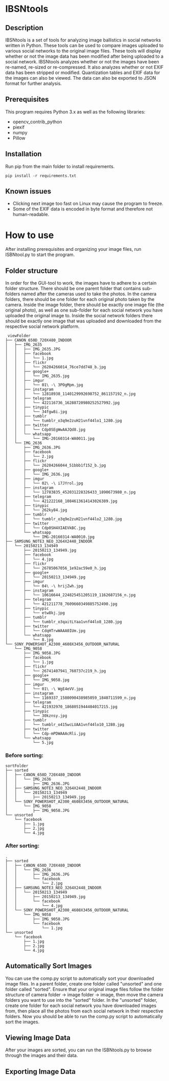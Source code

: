 
# IBSNtools

## Description
IBSNtools is a set of tools for analyzing image ballistics in social networks written in Python. These tools can be used to compare images uploaded to various social networks to the original image files. These tools will display whether or not the image data has been modified after being uploaded to a social network. IBSNtools analyzes whether or not the images have been re-named, re-sized or re-compressed. It also analyzes whether or not EXIF data has been stripped or modified. Quantization tables and EXIF data for the images can also be viewed. The data can also be exported to JSON format for further analysis.


## Prerequisites
This program requires Python 3.x as well as the following libraries:
- opencv_contrib_python
- piexif
- numpy
- Pillow


## Installation
Run pip from the main folder to install requirements.
```
pip install -r requirements.txt
```

## Known issues
- Clicking next image too fast on Linux may cause the program to freeze.
- Some of the EXIF data is encoded in byte format and therefore not human-readable.

# How to use
After installing prerequisites and organizing your image files, run ISBNtool.py to start the program.

## Folder structure
In order for the GUI-tool to work, the images have to adhere to a certain folder structure. There should be one parent folder that contains sub-folders named after the cameras used to take the photos. In the camera folders, there should be one folder for each original photo taken by the camera. Inside the image folder, there should be exactly one image file (the original photo), as well as one sub-folder for each social network you have uploaded the original image to. Inside the social network folders there should be exactly one image that was uploaded and downloaded from the respective social network platform.
```
 viewFolder
├── CANON_650D_720X480_INDOOR
│   ├── IMG_2635
│   │   ├── IMG_2635.JPG
│   │   ├── facebook
│   │   │   └── 1.jpg
│   │   ├── flickr
│   │   │   └── 26204266014_76ce7dd748_b.jpg
│   │   ├── google+
│   │   │   └── IMG_2635.jpg
│   │   ├── imgur
│   │   │   └── 01\ -\ 3POgMpm.jpg
│   │   ├── instagram
│   │   │   └── 12818938_1140129992698752_861157192_n.jpg
│   │   ├── telegram
│   │   │   └── 422116736_16288720980252527992.jpg
│   │   ├── tinypic
│   │   │   └── 34fgw8i.jpg
│   │   ├── tumblr
│   │   │   └── tumblr_o3q9e2zuH21vnf44lo1_1280.jpg
│   │   ├── twitter
│   │   │   └── Cdp0SEgWwAAJQd8.jpg
│   │   └── whatsapp
│   │       └── IMG-20160314-WA0011.jpg
│   └── IMG_2636
│       ├── IMG_2636.JPG
│       ├── facebook
│       │   └── 2.jpg
│       ├── flickr
│       │   └── 26204266044_51bbb1f152_b.jpg
│       ├── google+
│       │   └── IMG_2636.jpg
│       ├── imgur
│       │   └── 02\ -\ i7JYrol.jpg
│       ├── instagram
│       │   └── 12783835_452031228326433_1890673980_n.jpg
│       ├── telegram
│       │   └── 421222168_1084613614143026389.jpg
│       ├── tinypic
│       │   └── 262ky84.jpg
│       ├── tumblr
│       │   └── tumblr_o3q9e2zuH21vnf44lo2_1280.jpg
│       ├── twitter
│       │   └── Cdp0SH4XIAEVkBC.jpg
│       └── whatsapp
│           └── IMG-20160314-WA0010.jpg
├── SAMSUNG_NOTE3_NEO_3264X2448_INDOOR
│   └── 20150213_134949
│       ├── 20150213_134949.jpg
│       ├── facebook
│       │   └── 4.jpg
│       ├── flickr
│       │   └── 26785067056_1e92ac59e0_h.jpg
│       ├── google+
│       │   └── 20150213_134949.jpg
│       ├── imgur
│       │   └── 04\ -\ hrijZwh.jpg
│       ├── instagram
│       │   └── 10616644_224825451205119_1162687156_n.jpg
│       ├── telegram
│       │   └── 421211778_7609660349885752490.jpg
│       ├── tinypic
│       │   └── etw8kj.jpg
│       ├── tumblr
│       │   └── tumblr_o3qaitLYaa1vnf44lo8_1280.jpg
│       ├── twitter
│       │   └── CdqHTrwWAAA0IUm.jpg
│       └── whatsapp
│           └── 8.jpg
└── SONY_POWERSHOT_A2300_4608X3456_OUTDOOR_NATURAL
    └── IMG_9058
        ├── IMG_9058.JPG
        ├── facebook
        │   └── 1.jpg
        ├── flickr
        │   └── 26741407941_760737c219_h.jpg
        ├── google+
        │   └── IMG_9058.jpg
        ├── imgur
        │   └── 01\ -\ WgE4eVV.jpg
        ├── instagram
        │   └── 1169337_1580090438985059_1840711599_n.jpg
        ├── telegram
        │   └── 421932970_1868051944404017215.jpg
        ├── tinypic
        │   └── 30kznsy.jpg
        ├── tumblr
        │   └── tumblr_o415wcLUAA1vnf44lo10_1280.jpg
        ├── twitter
        │   └── Cdp-mPDWAAAcRli.jpg
        └── whatsapp
            └── 5.jpg
```

### Before sorting:
```
sortFolder
├── sorted
│   ├── CANON_650D_720X480_INDOOR
│   │   └── IMG_2636
│   │       ├── IMG_2636.JPG
│   ├── SAMSUNG_NOTE3_NEO_3264X2448_INDOOR
│   │   └── 20150213_134949
│   │       ├── 20150213_134949.jpg
│   └── SONY_POWERSHOT_A2300_4608X3456_OUTDOOR_NATURAL
│       └── IMG_9058
│           ├── IMG_9058.JPG
└── unsorted
    └── facebook
        ├── 1.jpg
        ├── 2.jpg
        └── 4.jpg
 ```

### After sorting:
```
.
├── sorted
│   ├── CANON_650D_720X480_INDOOR
│   │   └── IMG_2636
│   │       ├── IMG_2636.JPG
│   │       └── facebook
│   │           └── 2.jpg
│   ├── SAMSUNG_NOTE3_NEO_3264X2448_INDOOR
│   │   └── 20150213_134949
│   │       ├── 20150213_134949.jpg
│   │       └── facebook
│   │           └── 4.jpg
│   └── SONY_POWERSHOT_A2300_4608X3456_OUTDOOR_NATURAL
│       └── IMG_9058
│           ├── IMG_9058.JPG
│           └── facebook
│               └── 1.jpg
└── unsorted
    └── facebook
        ├── 1.jpg
        ├── 2.jpg
        └── 4.jpg
```

## Automatically Sort Images
You can use the comp.py script to automatically sort your downloaded image files. In a parent folder, create one folder called "unsorted" and one folder called "sorted". Ensure that your original image files follow the folder structure of camera folder -> image folder -> image, then move the camera folders you want to use into the "sorted" folder. In the "unsorted" folder, create one folder for each social network you have downloaded images from, then place all the photos from each social network in their respective folders. Now you should be able to run the comp.py script to automatically sort the images.

## Viewing Image Data
After your images are sorted, you can run the ISBNtools.py to browse through the images and their data.

## Exporting Image Data
